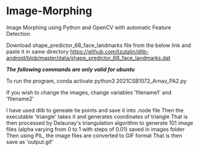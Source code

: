 # Image-Morphing
Image Morphing using Python and OpenCV with automatic Feature Detection

Download shape_predictor_68_face_landmarks file from the below link and paste it in same directory 
https://github.com/tzutalin/dlib-android/blob/master/data/shape_predictor_68_face_landmarks.dat

***The following commands are only valid for ubuntu***

To run the program,
conda activate <env>
python3 2021CSB1072_Arnav_PA2.py

If you wish to change the images, change variables 'filename1' and 'filename2'

I have used dlib to geneate tie points and save it into .node file
Then the executable 'triangle' takes it and generates coordinates of triangle
That is then processed by Delaunay's triangulation algorithm to generate 101 image files (alpha varying from 0 to 1 with steps of 0.01) saved in images folder
Then using PIL, the image files are converted to GIF format
That is then save as 'output.gif'
